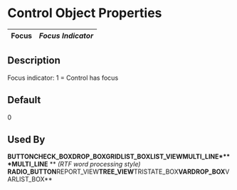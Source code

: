# Control Object Properties

**Focus** |  **_Focus Indicator_**  
---|---  
  
## Description

Focus indicator: 1 = Control has focus

## Default

0

## Used By

**BUTTON****CHECK_BOX****DROP_BOX****GRID****LIST_BOX****LIST_VIEW****MULTI_LINE****MULTI_LINE** ** _(RTF word processing style)_ ****RADIO_BUTTON****REPORT_VIEW****TREE_VIEW****TRISTATE_BOX****VARDROP_BOX****VARLIST_BOX**
